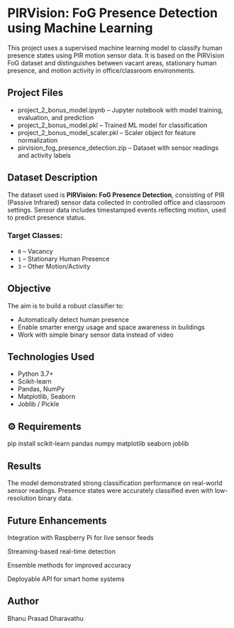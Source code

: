 # PIRVision: FoG Presence Detection using Machine Learning

This project uses a supervised machine learning model to classify human presence states using PIR motion sensor data. It is based on the PIRVision FoG dataset and distinguishes between vacant areas, stationary human presence, and motion activity in office/classroom environments.

##  Project Files

- project_2_bonus_model.ipynb – Jupyter notebook with model training, evaluation, and prediction
- project_2_bonus_model.pkl – Trained ML model for classification
- project_2_bonus_model_scaler.pkl – Scaler object for feature normalization
- pirvision_fog_presence_detection.zip – Dataset with sensor readings and activity labels

##  Dataset Description

The dataset used is **PIRVision: FoG Presence Detection**, consisting of PIR (Passive Infrared) sensor data collected in controlled office and classroom settings. Sensor data includes timestamped events reflecting motion, used to predict presence status.

### Target Classes:
- `0` – Vacancy
- `1` – Stationary Human Presence
- `3` – Other Motion/Activity

##  Objective

The aim is to build a robust classifier to:
- Automatically detect human presence
- Enable smarter energy usage and space awareness in buildings
- Work with simple binary sensor data instead of video

## Technologies Used

- Python 3.7+
- Scikit-learn
- Pandas, NumPy
- Matplotlib, Seaborn
- Joblib / Pickle

## ⚙ Requirements
pip install scikit-learn pandas numpy matplotlib seaborn joblib

## Results
The model demonstrated strong classification performance on real-world sensor readings. Presence states were accurately classified even with low-resolution binary data.

## Future Enhancements
Integration with Raspberry Pi for live sensor feeds

Streaming-based real-time detection

Ensemble methods for improved accuracy

Deployable API for smart home systems

## Author
Bhanu Prasad Dharavathu

